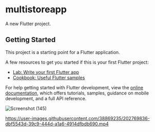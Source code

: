 # multistoreapp

A new Flutter project.

## Getting Started

This project is a starting point for a Flutter application.

A few resources to get you started if this is your first Flutter project:

- [Lab: Write your first Flutter app](https://docs.flutter.dev/get-started/codelab)
- [Cookbook: Useful Flutter samples](https://docs.flutter.dev/cookbook)

For help getting started with Flutter development, view the
[online documentation](https://docs.flutter.dev/), which offers tutorials,
samples, guidance on mobile development, and a full API reference.


![Screenshot (145)](https://user-images.githubusercontent.com/38869235/202770079-ff24bc66-0d99-4070-9be0-47716b8f8658.png)



https://user-images.githubusercontent.com/38869235/202769836-dbf5543d-39c9-444d-a1a6-4914dfbdb690.mp4

